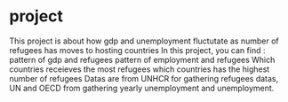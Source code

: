 # project
This project is about how gdp and unemployment fluctutate as number of refugees has moves to hosting countries 
In this project, you can find :
pattern of gdp and refugees 
pattern of employment and refugees 
Which countries receieves the most refugees 
which countries has the highest number of refugees
Datas are from UNHCR for gathering refugees datas, UN and OECD from gathering yearly unemployment and unemployment. 

